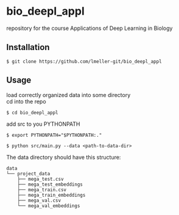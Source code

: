 # bio_deepl_appl

repository for the course Applications of Deep Learning in Biology

## Installation  

```$ git clone https://github.com/lmeller-git/bio_deepl_appl```

## Usage

load correctly organized data into some directory  
cd into the repo

```$ cd bio_deepl_appl```

add src to you PYTHONPATH  

```$ export PYTHONPATH="$PYTHONPATH:."```

```$ python src/main.py --data <path-to-data-dir>```

The data directory should have this structure:  
```
data
└── project_data
    ├── mega_test.csv
    ├── mega_test_embeddings
    ├── mega_train.csv
    ├── mega_train_embeddings
    ├── mega_val.csv
    └── mega_val_embeddings
```
